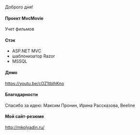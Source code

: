 Доброго дня!

#### Проект MvcMovie
Учет фильмов

#### Стэк
- ASP.NET MVC
- шаблонизатор Razor
- MSSQL

#### Демо
https://youtu.be/cOZ1tblhKno

#### Благодарности
Спасибо за идею: Максим Пронин, Ирина Рассказова, Beeline

#### Мой сайт-резюме
<a href="http://mkolyadin.ru/" target="_blank">http://mkolyadin.ru/</a> 
